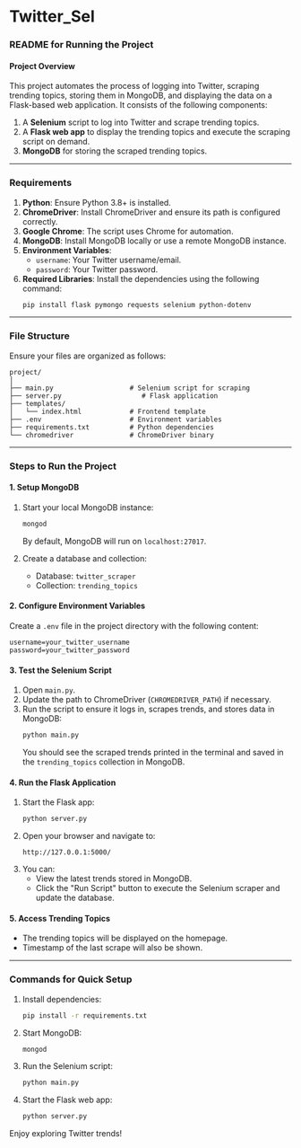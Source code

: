 # Twitter_Sel
### README for Running the Project

#### Project Overview
This project automates the process of logging into Twitter, scraping trending topics, storing them in MongoDB, and displaying the data on a Flask-based web application. It consists of the following components:
1. A **Selenium** script to log into Twitter and scrape trending topics.
2. A **Flask web app** to display the trending topics and execute the scraping script on demand.
3. **MongoDB** for storing the scraped trending topics.

---

### Requirements

1. **Python**: Ensure Python 3.8+ is installed.
2. **ChromeDriver**: Install ChromeDriver and ensure its path is configured correctly.
3. **Google Chrome**: The script uses Chrome for automation.
4. **MongoDB**: Install MongoDB locally or use a remote MongoDB instance.
5. **Environment Variables**:
   - `username`: Your Twitter username/email.
   - `password`: Your Twitter password.
6. **Required Libraries**:
   Install the dependencies using the following command:
   ```bash
   pip install flask pymongo requests selenium python-dotenv
   ```

---

### File Structure
Ensure your files are organized as follows:
```
project/
│
├── main.py                   # Selenium script for scraping
├── server.py                    # Flask application
├── templates/
│   └── index.html            # Frontend template
├── .env                      # Environment variables
├── requirements.txt          # Python dependencies
└── chromedriver              # ChromeDriver binary
```

---

### Steps to Run the Project

#### 1. Setup MongoDB
1. Start your local MongoDB instance:
   ```bash
   mongod
   ```
   By default, MongoDB will run on `localhost:27017`.

2. Create a database and collection:
   - Database: `twitter_scraper`
   - Collection: `trending_topics`

#### 2. Configure Environment Variables
Create a `.env` file in the project directory with the following content:
```
username=your_twitter_username
password=your_twitter_password
```

#### 3. Test the Selenium Script
1. Open `main.py`.
2. Update the path to ChromeDriver (`CHROMEDRIVER_PATH`) if necessary.
3. Run the script to ensure it logs in, scrapes trends, and stores data in MongoDB:
   ```bash
   python main.py
   ```
   You should see the scraped trends printed in the terminal and saved in the `trending_topics` collection in MongoDB.

#### 4. Run the Flask Application
1. Start the Flask app:
   ```bash
   python server.py
   ```
2. Open your browser and navigate to:
   ```
   http://127.0.0.1:5000/
   ```
3. You can:
   - View the latest trends stored in MongoDB.
   - Click the "Run Script" button to execute the Selenium scraper and update the database.

#### 5. Access Trending Topics
- The trending topics will be displayed on the homepage.
- Timestamp of the last scrape will also be shown.

---



### Commands for Quick Setup

1. Install dependencies:
   ```bash
   pip install -r requirements.txt
   ```
2. Start MongoDB:
   ```bash
   mongod
   ```
3. Run the Selenium script:
   ```bash
   python main.py
   ```
4. Start the Flask web app:
   ```bash
   python server.py
   ```

Enjoy exploring Twitter trends!